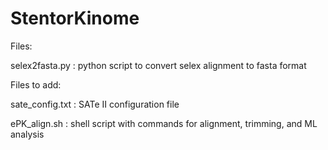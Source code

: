 # StentorKinome

Files:

selex2fasta.py : python script to convert selex alignment to fasta format



Files to add:

sate_config.txt : SATe II configuration file

ePK_align.sh : shell script with commands for alignment, trimming, and ML analysis 

